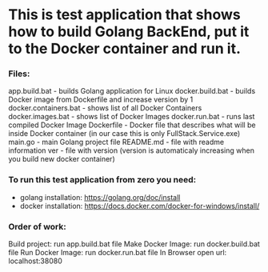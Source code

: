 # This is test application that shows how to build Golang BackEnd, put it to the Docker container and run it.

### Files:
  app.build.bat - builds Golang application for Linux
  docker.build.bat - builds Docker image from Dockerfile and increase version by 1
  docker.containers.bat - shows list of all Docker Containers
  docker.images.bat - shows list of Docker Images
  docker.run.bat - runs last compiled Docker Image
  Dockerfile - Docker file that describes what will be inside Docker container (in our case this is only FullStack.Service.exe)
  main.go - main Golang project file 
  README.md - file with readme information
  ver - file with version (version is automaticaly increasing when you build new docker container)

### To run this test application from zero you need:
  - golang installation: https://golang.org/doc/install
  - docker installation: https://docs.docker.com/docker-for-windows/install/

### Order of work:
  Build project: run app.build.bat file
  Make Docker Image: run docker.build.bat file
  Run Docker Image: run docker.run.bat file
  In Browser open url: localhost:38080